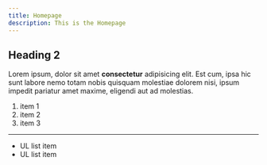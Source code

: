 ```yaml
---
title: Homepage
description: This is the Homepage
---
```


## Heading 2 

Lorem ipsum, dolor sit amet **consectetur** adipisicing elit. Est cum, ipsa hic sunt labore nemo totam nobis quisquam molestiae dolorem nisi, ipsum impedit pariatur amet maxime, eligendi aut ad molestias.

1. item 1
1. item 2
1. item 3

---

- UL list item
- UL list item 